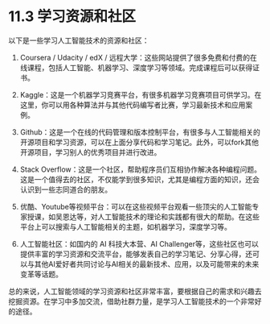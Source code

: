 # 11.3 学习资源和社区

以下是一些学习人工智能技术的资源和社区：

1. Coursera / Udacity / edX / 远程大学：这些网站提供了很多免费和付费的在线课程，包括人工智能、机器学习、深度学习等领域。完成课程后可以获得证书。

2. Kaggle：这是一个机器学习竞赛平台，有很多机器学习竞赛项目可供学习。在这里，你可以用各种算法并与其他代码编写者比赛，学习最新技术和应用案例。

3. Github：这是一个在线的代码管理和版本控制平台，有很多与人工智能相关的开源项目和学习资源，可以在上面分享代码和学习笔记。此外，可以fork其他开源项目，学习别人的优秀项目并进行改进。

4. Stack Overflow：这是一个社区，帮助程序员们互相协作解决各种编程问题。这是一个值得去的社区，不仅能学到很多知识，尤其是编程方面的知识，还会认识到一些志同道合的朋友。

5. 优酷、Youtube等视频平台：可以在这些视频平台观看一些顶尖的人工智能专家授课，如吴恩达等，对人工智能技术的理论和实践都有很大的帮助。在这些平台上可以搜索与人工智能相关的主题，如机器学习，深度学习等。

6. 人工智能社区：如国内的 AI 科技大本营、AI Challenger等，这些社区也可以提供丰富的学习资源和交流平台，能够发表自己的学习笔记、分享心得，还可以与其他AI爱好者共同讨论与AI相关的最新技术、应用，以及可能带来的未来变革等话题。

总的来说，人工智能领域的学习资源和社区非常丰富，要根据自己的需求和兴趣去挖掘资源。在学习中多加交流，借助社群力量，是学习人工智能技术的一个非常好的途径。